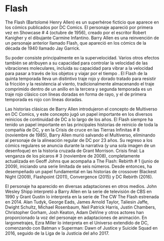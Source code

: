 # Flash

The Flash (Bartolomé Henry Allen) es un superhéroe ficticio que aparece en los cómics publicados por DC Comics. El personaje apareció por primera vez en Showcase # 4 (octubre de 1956), creado por el escritor Robert Kanigher y el dibujante Carmine Infantino. Barry Allen es una reinvención de un personaje anterior llamado Flash, que apareció en los cómics de la década de 1940 llamado Jay Garrick.

Su poder consiste principalmente en la supervelocidad. Varios otros efectos también se atribuyen a su capacidad para controlar la velocidad de las vibraciones moleculares, incluida su capacidad para vibrar a la velocidad para pasar a través de los objetos y viajar por el tiempo . El Flash de la quinta temporada lleva un distintivo traje rojo y dorado tratado para resistir la fricción y la resistencia al viento, tradicionalmente almacenando el traje comprimido dentro de un anillo en la tercera y segunda temporada es un traje rojo clásico con líneas doradas en forma de rayo, y el de primera temporada es rojo con líneas doradas.

Las historias clásicas de Barry Allen introdujeron el concepto de Multiverso en DC Comics, y este concepto jugó un papel importante en los diversos reinicios de continuidad de DC a lo largo de los años. El Flash siempre ha tenido un papel importante en las principales historias de reinicio de toda la compañía de DC, y en la Crisis de cruce en las Tierras Infinitas # 8 (noviembre de 1985), Barry Allen murió salvando el Multiverso, eliminando al personaje de la alineación regular de DC por 23 años. Su regreso a los cómics regulares se anuncia durante la narrativa (y una sola imagen de un desenfoque) en la historia cruzada de Grant Morrison. Crisis final: La venganza de los pícaros # 3 (noviembre de 2008), completamente actualizada en Geoff Johns que acompaña a The Flash: Rebirth # 1 (junio de 2009), iniciando una serie limitada de seis números. Desde entonces, ha desempeñado un papel fundamental en las historias de crossover Blackest Night (2009), Flashpoint (2011), Convergence (2015) y DC Rebirth (2016).

El personaje ha aparecido en diversas adaptaciones en otros medios. John Wesley Shipp interpretó a Barry Allen en la serie de televisión de CBS en 1990 y Grant Gustin lo interpreta en la serie de The CW The Flash estrenada en 2014. Alan Tudyk, George Eads, James Arnold Taylor, Taliesin Jaffe, Dwight Schultz, Michael Rosenbaum, Neil Patrick Harris, Justin Chambers, Christopher Gorham, Josh Keaton, Adam DeVine y otros actores han proporcionado la voz del personaje en adaptaciones de animación. En largometrajes, Ezra Miller lo interpreta en el Universo extendido de DC, comenzando con Batman v Superman: Dawn of Justice y Suicide Squad en 2016, seguido de la Liga de la Justicia del año 2017.
